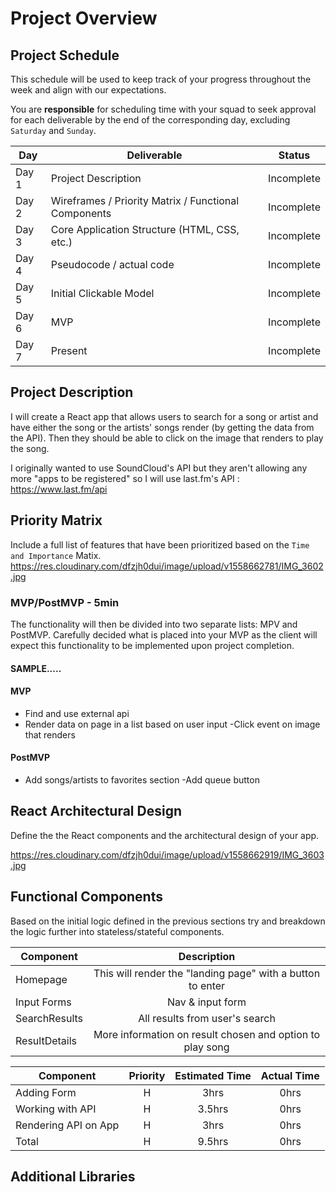 # Project Overview

## Project Schedule

This schedule will be used to keep track of your progress throughout the week and align with our expectations.  

You are **responsible** for scheduling time with your squad to seek approval for each deliverable by the end of the corresponding day, excluding `Saturday` and `Sunday`.

|  Day | Deliverable | Status
|---|---| ---|
|Day 1| Project Description | Incomplete
|Day 2| Wireframes / Priority Matrix / Functional Components | Incomplete
|Day 3| Core Application Structure (HTML, CSS, etc.) | Incomplete
|Day 4| Pseudocode / actual code | Incomplete
|Day 5| Initial Clickable Model  | Incomplete
|Day 6| MVP | Incomplete
|Day 7| Present | Incomplete


## Project Description

I will create a React app that allows users to search for a song or artist and have either the song or the artists' songs render (by getting the data from the API). Then they should be able to click on the image that renders to play the song.


I originally wanted to use SoundCloud's API but they aren't allowing any more "apps to be registered" so I will use last.fm's API : 
https://www.last.fm/api 


## Priority Matrix

Include a full list of features that have been prioritized based on the `Time and Importance` Matix.  
https://res.cloudinary.com/dfzjh0dui/image/upload/v1558662781/IMG_3602.jpg 

### MVP/PostMVP - 5min

The functionality will then be divided into two separate lists: MPV and PostMVP.  Carefully decided what is placed into your MVP as the client will expect this functionality to be implemented upon project completion.  

#### SAMPLE.....
#### MVP 

- Find and use external api 
- Render data on page in a list based on user input
-Click event on image that renders 

#### PostMVP 

- Add songs/artists to favorites section
-Add queue button

## React Architectural Design

Define the the React components and the architectural design of your app.

https://res.cloudinary.com/dfzjh0dui/image/upload/v1558662919/IMG_3603.jpg 

## Functional Components

Based on the initial logic defined in the previous sections try and breakdown the logic further into stateless/stateful components. 

| Component | Description | 
| --- | :---: |  
| Homepage | This will render the "landing page" with a button to enter| 
| Input Forms | Nav & input form | 
| SearchResults | All results from user's search | 
| ResultDetails | More information on result chosen and option to play song |


| Component | Priority | Estimated Time | Actual Time |
| --- | :---: |  :---: | :---: |
| Adding Form | H | 3hrs| 0hrs |
| Working with API | H | 3.5hrs| 0hrs |
| Rendering API on App | H | 3hrs | 0hrs |
| Total | H | 9.5hrs| 0hrs | 

## Additional Libraries
 
